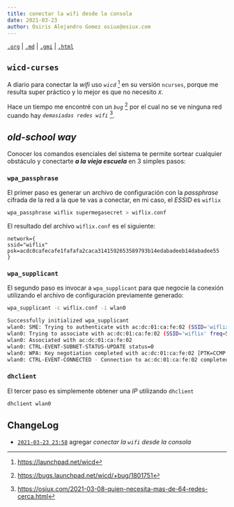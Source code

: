 ```yaml
---
title: conectar la wifi desde la consola
date: 2021-03-23
author: Osiris Alejandro Gomez osiux@osiux.com
---
```


[`.org`](https://gitlab.com/osiux/osiux.gitlab.io/-/raw/master/2021-03-23-wpa-passphrase-wpa-supplicant.org) |
[`.md`](https://gitlab.com/osiux/osiux.gitlab.io/-/raw/master/2021-03-23-wpa-passphrase-wpa-supplicant.md) |
[`.gmi`](gemini://gmi.osiux.com/2021-03-23-wpa-passphrase-wpa-supplicant.gmi) |
[`.html`](https://osiux.gitlab.io/2021-03-23-wpa-passphrase-wpa-supplicant.html)

## `wicd-curses`

A diario para conectar la *wifi* uso *`wicd`* [^1] en su versión
`ncurses`, porque me resulta super práctico y lo mejor es que no
necesito *`X`*.

Hace un tiempo me encontré con un *`bug`* [^2] por el cual no se ve
ninguna red cuando hay *`demasiadas redes wifi`* [^3].

## *old-school way*

Conocer los comandos esenciales del sistema te permite sortear cualquier
obstáculo y conectarte ***a la vieja escuela*** en 3 simples pasos:

### `wpa_passphrase`

El primer paso es generar un archivo de configuración con la
*passphrase* cifrada de la red a la que te vas a conectar, en mi caso,
el *ESSID* es `wiflix`

``` {.bash org-language="sh" exports="code"}
wpa_passphrase wiflix supermegasecret > wiflix.conf

```

El resultado del archivo `wiflix.conf` es el siguiente:

``` {.example}
network={
ssid="wiflix"
psk=acdc0cafecafe1fafafa2caca3141592653589793b14edabadeeb14dabadee55
}

```

### `wpa_supplicant`

El segundo paso es invocar a `wpa_supplicant` para que negocie la
conexión utilizando el archivo de configuración previamente generado:

``` {.bash org-language="sh" exports="code"}
wpa_supplicant -c wiflix.conf -i wlan0

Successfully initialized wpa_supplicant
wlan0: SME: Trying to authenticate with ac:dc:01:ca:fe:02 (SSID='wiflix' freq=5180 MHz)
wlan0: Trying to associate with ac:dc:01:ca:fe:02 (SSID='wiflix' freq=5180 MHz)
wlan0: Associated with ac:dc:01:ca:fe:02
wlan0: CTRL-EVENT-SUBNET-STATUS-UPDATE status=0
wlan0: WPA: Key negotiation completed with ac:dc:01:ca:fe:02 [PTK=CCMP GTK=CCMP]
wlan0: CTRL-EVENT-CONNECTED - Connection to ac:dc:01:ca:fe:02 completed [id=0 id_str=]

```

### `dhclient`

El tercer paso es simplemente obtener una *IP* utilizando `dhclient`

``` {.bash org-language="sh" exports="code"}
dhclient wlan0

```

## ChangeLog

-   [`2021-03-23 23:58`](https://gitlab.com/osiux/osiux.gitlab.io/-/commit/32ebe13f0d2e16de686b22336627d3d44324e0de)
agregar *conectar la `wifi` desde la consola*

[^1]: <https://launchpad.net/wicd>

[^2]: <https://bugs.launchpad.net/wicd/+bug/1801751>

[^3]: <https://osiux.com/2021-03-08-quien-necesita-mas-de-64-redes-cerca.html>
